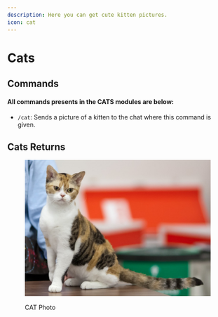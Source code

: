 ```yaml
---
description: Here you can get cute kitten pictures.
icon: cat
---
```


# Cats

## Commands

#### All commands presents in the CATS modules are below:

* `/cat`: Sends a picture of a kitten to the chat where this command is given.



## Cats Returns

<figure><img src="../../../../.gitbook/assets/image (6).png" alt=""><figcaption><p>CAT Photo</p></figcaption></figure>
